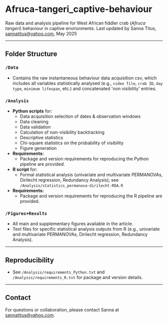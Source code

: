 # Afruca-tangeri_captive-behaviour

Raw data and analysis pipeline for West African fiddler crab (*Afruca tangeri*) behaviour in captive environments. Last updated by Sanna Titus, sannatitus@yahoo.com, May 2025 

---

## Folder Structure

### `/Data`
- Contains the raw instantaneous behaviour data acquisition csv, which includes all variables statistically analysed (e.g., `video file`, `crab ID`, `day type`, `minimum lifespan`, etc.) and concatenated 'non visibility' entries. 

### `/Analysis`
- **Python scripts** for:
  - Data acquisition selection of dates & observation windows 
  - Data cleaning
  - Data validation
  - Calculation of non-visibility backtracking
  - Descriptive statistics
  - Chi-square statistics on the probability of visibility
  - Figure generation
- **Requirements:**  
  - Package and version requirements for reproducing the Python pipeline are provided.
- **R script** for:
  - Formal statistical analysis (univariate and multivariate PERMANOVAs, Dirilecht regression, Redundancy Analysis); see `/Analysis/statistics_permanova-dirilecht-RDA.R`
- **Requirements:**  
  - Package and version requirements for reproducing the R pipeline are provided.

### `/Figures+Results`
- All main and supplementary figures available in the article.
- Text files for specific statistical analysis outputs from R (e.g., univariate and multivariate PERMANOVAs, Dirilecht regression, Redundancy Analysis).

---

## Reproducibility

- See `/Analysis/requirements_Python.txt` and `/Analysis/requirements_R.txt` for package and version details.

---

## Contact

For questions or collaboration, please contact Sanna at sannatitus@yahoo.com. 
